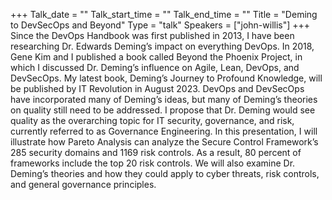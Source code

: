 +++
Talk_date = ""
Talk_start_time = ""
Talk_end_time = ""
Title = "Deming to DevSecOps and Beyond"
Type = "talk"
Speakers = ["john-willis"]
+++
Since the DevOps Handbook was first published in 2013, I have been researching Dr. Edwards Deming’s impact on everything DevOps. In 2018, Gene Kim and I published a book called Beyond the Phoenix Project, in which I discussed Dr. Deming’s influence on Agile, Lean, DevOps, and DevSecOps. My latest book, Deming’s Journey to Profound Knowledge, will be published by IT Revolution in August 2023. DevOps and DevSecOps have incorporated many of Deming’s ideas, but many of Deming’s theories on quality still need to be addressed. I propose that Dr. Deming would see quality as the overarching topic for IT security, governance, and risk, currently referred to as Governance Engineering. In this presentation, I will illustrate how Pareto Analysis can analyze the Secure Control Framework’s 285 security domains and 1169 risk controls. As a result, 80 percent of frameworks include the top 20 risk controls. We will also examine Dr. Deming’s theories and how they could apply to cyber threats, risk controls, and general governance principles.

